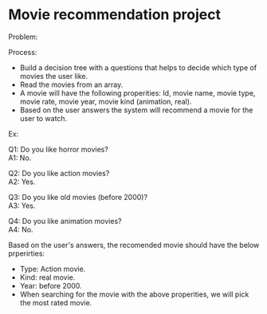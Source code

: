 # Movie recommendation project

Problem:


Process:
- Build a decision tree with a questions that helps to decide which type of movies the user like.
- Read the movies from an array.
- A movie will have the following properities: Id, movie name, movie type, movie rate, movie year, movie kind (animation, real).
- Based on the user answers the system will recommend a movie for the user to watch.

Ex:

Q1: Do you like horror movies?  
A1: No.

Q2: Do you like action movies?  
A2: Yes.

Q3: Do you like old movies (before 2000)?  
A3: Yes.

Q4: Do you like animation movies?  
A4: No.

Based on the user's answers, the recomended movie should have the below prperirties:

- Type: Action movie.
- Kind: real movie.
- Year: before 2000.
- When searching for the movie with the above properities, we will pick the most rated movie.






